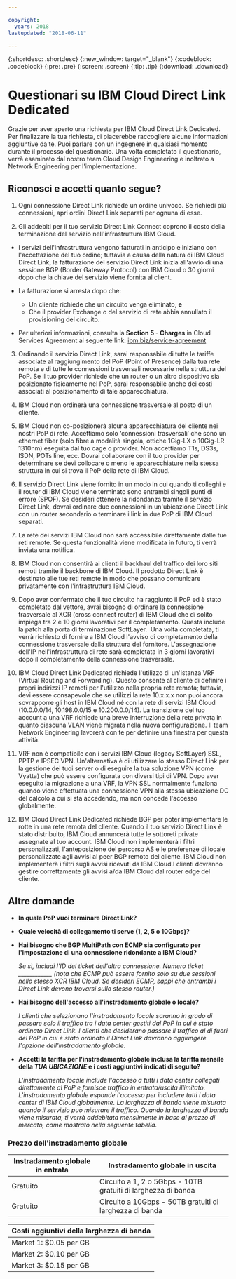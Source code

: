 ```yaml
---

copyright:
  years: 2018
lastupdated: "2018-06-11"

---
```


{:shortdesc: .shortdesc}
{:new_window: target="_blank"}
{:codeblock: .codeblock}
{:pre: .pre}
{:screen: .screen}
{:tip: .tip}
{:download: .download}

# Questionari su IBM Cloud Direct Link Dedicated

Grazie per aver aperto una richiesta per IBM Cloud Direct Link Dedicated. Per finalizzare la tua richiesta, ci piacerebbe raccogliere alcune informazioni aggiuntive da te. Puoi parlare con un ingegnere in qualsiasi momento durante il processo del questionario. Una volta completato il questionario, verrà esaminato dal nostro team Cloud Design Engineering e inoltrato a Network Engineering per l'implementazione.

## Riconosci e accetti quanto segue?

1. Ogni connessione Direct Link richiede un ordine univoco. Se richiedi più connessioni, apri ordini Direct Link separati per ognuna di esse.

2. Gli addebiti per il tuo servizio Direct Link Connect coprono il costo della terminazione del servizio nell'infrastruttura IBM Cloud. 

 * I servizi dell'infrastruttura vengono fatturati in anticipo e iniziano con l'accettazione del tuo ordine; tuttavia a causa della natura di IBM Cloud Direct Link, la fatturazione del servizio Direct Link inizia all'avvio di una sessione BGP (Border Gateway Protocol) con IBM Cloud o 30 giorni dopo che la chiave del servizio viene fornita al client. 

 * La fatturazione si arresta dopo che:
   * Un cliente richiede che un circuito venga eliminato, **e** 
   * Che il provider Exchange o del servizio di rete abbia annullato il provisioning del circuito.
  * Per ulteriori informazioni, consulta la **Section 5 - Charges** in Cloud Services Agreement al seguente link: [ibm.biz/service-agreement](ibm.biz/service-agreement)

3. Ordinando il servizio Direct Link, sarai responsabile di tutte le tariffe associate al raggiungimento del PoP (Point of Presence) dalla tua rete remota e di tutte le connessioni trasversali necessarie nella struttura del PoP. Se il tuo provider richiede che un router o un altro dispositivo sia posizionato fisicamente nel PoP, sarai responsabile anche dei costi associati al posizionamento di tale apparecchiatura.

4. IBM Cloud non ordinerà una connessione trasversale al posto di un cliente.

5. IBM Cloud non co-posizionerà alcuna apparecchiatura del cliente nei nostri PoP di rete. Accettiamo solo ‘connessioni trasversali’ che sono un ethernet fiber (solo fibre a modalità singola, ottiche 1Gig-LX o 10Gig-LR 1310nm) eseguita dal tuo cage o provider. Non accettiamo T1s, DS3s, ISDN, POTs line, ecc. Dovrai collaborare con il tuo provider per determinare se devi collocare o meno le apparecchiature nella stessa struttura in cui si trova il PoP della rete di IBM Cloud. 

6. Il servizio Direct Link viene fornito in un modo in cui quando ti colleghi e il router di IBM Cloud viene terminato sono entrambi singoli punti di errore (SPOF). Se desideri ottenere la ridondanza tramite il servizio Direct Link, dovrai ordinare due connessioni in un'ubicazione Direct Link con un router secondario o terminare i link in due PoP di IBM Cloud separati.

7. La rete dei servizi IBM Cloud non sarà accessibile direttamente dalle tue reti remote. Se questa funzionalità viene modificata in futuro, ti verrà inviata una notifica. 

8. IBM Cloud non consentirà ai clienti il backhaul del traffico dei loro siti remoti tramite il backbone di IBM Cloud. Il prodotto Direct Link è destinato alle tue reti remote in modo che possano comunicare privatamente con l'infrastruttura IBM Cloud. 

9. Dopo aver confermato che il tuo circuito ha raggiunto il PoP ed è stato completato dal vettore, avrai bisogno di ordinare la connessione trasversale al XCR (cross connect router) di IBM Cloud che di solito impiega tra 2 e 10 giorni lavorativi per il completamento. Questa include la patch alla porta di terminazione SoftLayer.  Una volta completata, ti verrà richiesto di fornire a IBM Cloud l'avviso di completamento della connessione trasversale dalla struttura del fornitore. L'assegnazione dell'IP nell'infrastruttura di rete sarà completata in 3 giorni lavorativi dopo il completamento della connessione trasversale.

10. IBM Cloud Direct Link Dedicated richiede l'utilizzo di un'istanza VRF (Virtual Routing and Forwarding). Questo consente al cliente di definire i propri indirizzi IP remoti per l'utilizzo nella propria rete remota; tuttavia, devi essere consapevole che se utilizzi la rete 10.x.x.x non puoi ancora sovrapporre gli host in IBM Cloud né con la rete di servizi IBM Cloud (10.0.0.0/14, 10.198.0.0/15 e 10.200.0.0/14). La transizione del tuo account a una VRF richiede una breve interruzione della rete privata in quanto ciascuna VLAN viene migrata nella nuova configurazione. Il team Network Engineering lavorerà con te per definire una finestra per questa attività.

11. VRF non è compatibile con i servizi IBM Cloud (legacy SoftLayer) SSL, PPTP e IPSEC VPN. Un'alternativa è di utilizzare lo stesso Direct Link per la gestione dei tuoi server o di eseguire la tua soluzione VPN (come Vyatta) che può essere configurata con diversi tipi di VPN. Dopo aver eseguito la migrazione a una VRF, la VPN SSL normalmente funziona quando viene effettuata una connessione VPN alla stessa ubicazione DC del calcolo a cui si sta accedendo, ma non concede l'accesso globalmente.

12. IBM Cloud Direct Link Dedicated richiede BGP per poter implementare le rotte in una rete remota del cliente. Quando il tuo servizio Direct Link è stato distribuito, IBM Cloud annuncerà tutte le sottoreti private assegnate al tuo account. IBM Cloud non implementerà i filtri personalizzati, l'anteposizione del percorso AS e le preferenze di locale personalizzate agli avvisi al peer BGP remoto del cliente. IBM Cloud non implementerà i filtri sugli avvisi ricevuti da IBM Cloud.I clienti dovranno gestire correttamente gli avvisi a/da IBM Cloud dal router edge del cliente.

## Altre domande

* **In quale PoP vuoi terminare Direct Link?**

* **Quale velocità di collegamento ti serve (1, 2, 5 o 10Gbps)?**

* **Hai bisogno che BGP MultiPath con ECMP sia configurato per l'impostazione di una connessione ridondante a IBM Cloud?**  

    _Se sì, includi l'ID del ticket dell'altra connessione. Numero ticket ____________  (nota che ECMP può essere fornito solo su due sessioni nello stesso XCR IBM Cloud.  Se desideri ECMP, sappi che entrambi i Direct Link devono trovarsi sullo stesso router.)_

* **Hai bisogno dell'accesso all'instradamento globale o locale?**

    _I clienti che selezionano l'instradamento locale saranno in grado di passare solo il traffico tra i data center gestiti dal PoP in cui è stato ordinato Direct Link. I clienti che desiderano passare il traffico al di fuori del PoP in cui è stato ordinato il Direct Link dovranno aggiungere l'opzione dell'instradamento globale._

* **Accetti la tariffa per l'instradamento globale inclusa la tariffa mensile della _TUA UBICAZIONE_ e i costi aggiuntivi indicati di seguito?**

    _L'instradamento locale include l'accesso a tutti i data center collegati direttamente al PoP e fornisce traffico in entrata/uscita illimitato. L'instradamento globale espande l'accesso per includere tutti i data center di IBM Cloud globalmente. La larghezza di banda viene misurata quando il servizio può misurare il traffico. Quando la larghezza di banda viene misurata, ti verrà addebitata mensilmente in base al prezzo di mercato, come mostrato nella seguente tabella._


### Prezzo dell'instradamento globale

| Instradamento globale in entrata | Instradamento globale in uscita |
|---|---|
| Gratuito | Circuito a 1, 2 o 5Gbps - 10TB gratuiti di larghezza di banda |
| Gratuito | Circuito a 10Gbps - 50TB gratuiti di larghezza di banda |


| Costi aggiuntivi della larghezza di banda |
|---|
| Market 1: $0.05 per GB |
| Market 2: $0.10 per GB |
| Market 3: $0.15 per GB |

